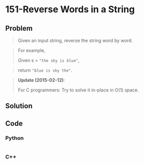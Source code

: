 # 151-Reverse Words in a String

## Problem

> Given an input string, reverse the string word by word.

> For example,
> 
> Given s = `"the sky is blue"`,

> return `"blue is sky the"`.

> **Update (2015-02-12)**:
> 
> For C programmers: Try to solve it in-place in O(1) space.

## Solution


## Code

### Python

```python

```

### C++

```cpp

```